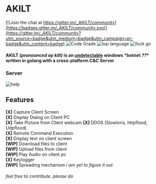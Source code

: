 # AKILT

[![Join the chat at https://gitter.im/_AKILT/community](https://badges.gitter.im/_AKILT/community.svg)](https://gitter.im/_AKILT/community?utm_source=badge&utm_medium=badge&utm_campaign=pr-badge&utm_content=badge)
![Code Grade](https://api.codiga.io/project/34798/status/svg)
![top language](https://img.shields.io/github/languages/top/Xart3mis/AKILT)
![fuck go](https://img.shields.io/badge/fuck-go-blue)

#### AKILT _(pronounced ay kilt)_ is an [undetectable](https://www.virustotal.com/gui/file/42673f19cf40d15b1f38235b5bb952c36647c42c64b209c353cd7978a1ddb555/detection) windows \*botnet _??_\* written in golang with a cross-platform C&C Server

### Server

![help](https://github.com/Xart3mis/AKILT/blob/master/help.gif)

## Features

**[X]** Capture Client Screen  
**[X]** Display Dialog on Client PC  
**[X]** Take Picture from Client webcam
**[X]** DDOS (Slowloris, httpflood, Udpflood)  
**[X]** Remote Command Execution  
**[X]** Display text on client screen  
**[WIP]** Download files to client  
**[WIP]** Upload files from client  
**[WIP]** Play Audio on client pc  
**[X]** Keylogger  
**[WIP]** Spreading mechanism _i am yet to figure it out_

###### feel free to contribute. _please do_

